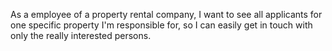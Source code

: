 As a employee of a property rental company, I want to see all applicants for one specific property I'm responsible for, so I can easily get in touch with only the really interested persons.
